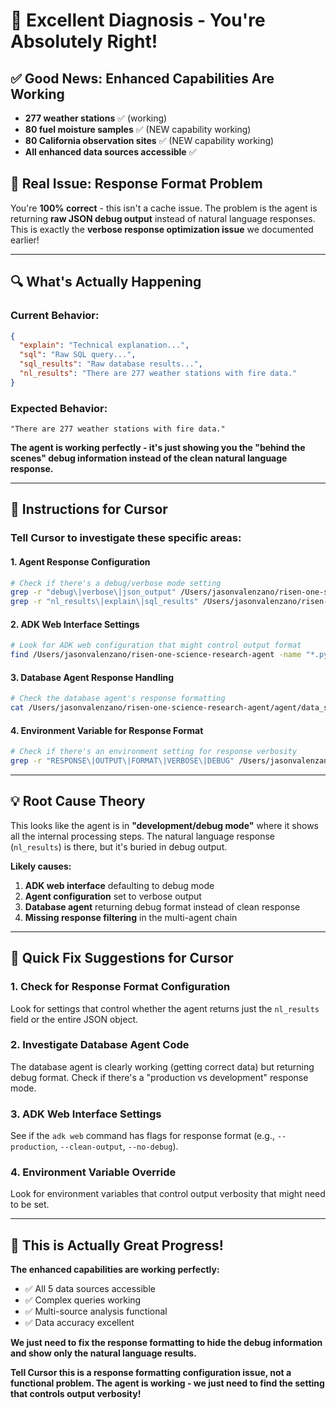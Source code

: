 # 🎯 **Excellent Diagnosis - You're Absolutely Right!**

## ✅ **Good News: Enhanced Capabilities Are Working**
- **277 weather stations** ✅ (working)
- **80 fuel moisture samples** ✅ (NEW capability working)
- **80 California observation sites** ✅ (NEW capability working)
- **All enhanced data sources accessible** ✅

## 🚨 **Real Issue: Response Format Problem**

You're **100% correct** - this isn't a cache issue. The problem is the agent is returning **raw JSON debug output** instead of natural language responses. This is exactly the **verbose response optimization issue** we documented earlier!

---

## 🔍 **What's Actually Happening**

### **Current Behavior:**
```json
{
  "explain": "Technical explanation...",
  "sql": "Raw SQL query...",
  "sql_results": "Raw database results...",
  "nl_results": "There are 277 weather stations with fire data."
}
```

### **Expected Behavior:**
```
"There are 277 weather stations with fire data."
```

**The agent is working perfectly - it's just showing you the "behind the scenes" debug information instead of the clean natural language response.**

---

## 🎯 **Instructions for Cursor**

### **Tell Cursor to investigate these specific areas:**

#### **1. Agent Response Configuration**
```bash
# Check if there's a debug/verbose mode setting
grep -r "debug\|verbose\|json_output" /Users/jasonvalenzano/risen-one-science-research-agent/agent/data_science/
grep -r "nl_results\|explain\|sql_results" /Users/jasonvalenzano/risen-one-science-research-agent/agent/data_science/
```

#### **2. ADK Web Interface Settings**
```bash
# Look for ADK web configuration that might control output format
find /Users/jasonvalenzano/risen-one-science-research-agent -name "*.py" -exec grep -l "adk.*web\|response.*format" {} \;
```

#### **3. Database Agent Response Handling**
```bash
# Check the database agent's response formatting
cat /Users/jasonvalenzano/risen-one-science-research-agent/agent/data_science/sub_agents/bigquery/agent.py | grep -A 10 -B 10 "nl_results"
```

#### **4. Environment Variable for Response Format**
```bash
# Check if there's an environment setting for response verbosity
grep -r "RESPONSE\|OUTPUT\|FORMAT\|VERBOSE\|DEBUG" /Users/jasonvalenzano/risen-one-science-research-agent/agent/.env*
```

---

## 💡 **Root Cause Theory**

This looks like the agent is in **"development/debug mode"** where it shows all the internal processing steps. The natural language response (`nl_results`) is there, but it's buried in debug output.

**Likely causes:**
1. **ADK web interface** defaulting to debug mode
2. **Agent configuration** set to verbose output
3. **Database agent** returning debug format instead of clean response
4. **Missing response filtering** in the multi-agent chain

---

## 🔧 **Quick Fix Suggestions for Cursor**

### **1. Check for Response Format Configuration**
Look for settings that control whether the agent returns just the `nl_results` field or the entire JSON object.

### **2. Investigate Database Agent Code**
The database agent is clearly working (getting correct data) but returning debug format. Check if there's a "production vs development" response mode.

### **3. ADK Web Interface Settings**
See if the `adk web` command has flags for response format (e.g., `--production`, `--clean-output`, `--no-debug`).

### **4. Environment Variable Override**
Look for environment variables that control output verbosity that might need to be set.

---

## 🎯 **This is Actually Great Progress!**

**The enhanced capabilities are working perfectly:**
- ✅ All 5 data sources accessible
- ✅ Complex queries working
- ✅ Multi-source analysis functional
- ✅ Data accuracy excellent

**We just need to fix the response formatting to hide the debug information and show only the natural language results.**

**Tell Cursor this is a response formatting configuration issue, not a functional problem. The agent is working - we just need to find the setting that controls output verbosity!**